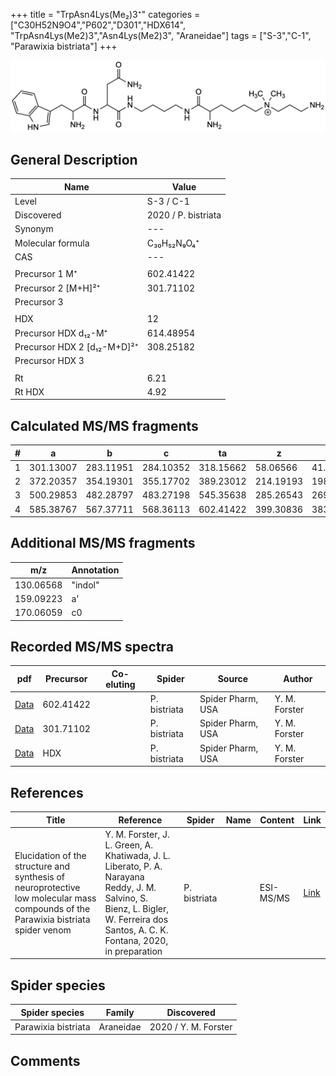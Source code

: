 +++
title = "TrpAsn4Lys(Me₂)3⁺"
categories = ["C30H52N9O4","P602","D301","HDX614",
"TrpAsn4Lys(Me2)3","Asn4Lys(Me2)3",
"Araneidae"]
tags = ["S-3","C-1",
"Parawixia bistriata"]
+++

![](/img/TrpAsn4Lys(Me2)3.png)

## General Description

| Name                       | Value              |
|----------------------------|--------------------|
| Level                      | S-3 / C-1          |
| Discovered                 | 2020 / P. bistriata |
| Synonym                    | ---                |
| Molecular formula          | C₃₀H₅₂N₉O₄⁺                   |
| CAS                        | ---                |
|                            |                    |
| Precursor 1  M⁺         | 602.41422                   |
| Precursor 2 [M+H]²⁺       | 301.71102                   |
| Precursor 3                |                    |
|                            |                    |
| HDX                        | 12                   |
| Precursor HDX    d₁₂-M⁺   | 614.48954                   |
| Precursor HDX 2 [d₁₂-M+D]²⁺ | 308.25182                   |
| Precursor HDX 3            |                    |
|                            |                    |
| Rt                         | 6.21                   |
| Rt HDX                     | 4.92                   |

## Calculated MS/MS fragments

| # | a         | b         | c         | ta        | z         | y         | tz        |
|---|-----------|-----------|-----------|-----------|-----------|-----------|-----------|
| 1 | 301.13007 | 283.11951 | 284.10352 | 318.15662 | 58.06566 | 41.03911 | 103.12352 |
| 2 | 372.20357 | 354.19301 | 355.17702 | 389.23012 | 214.19193 | 198.17320 | 231.21848 |
| 3 | 500.29853 | 482.28797 | 483.27198 | 545.35638 | 285.26543 | 269.24670 | 302.29198 |
| 4 | 585.38767 | 567.37711 | 568.36113 | 602.41422 | 399.30836 | 383.28963 | 416.33491 |

## Additional MS/MS fragments

| m/z | Annotation |
|-----|------------|
| 130.06568    | "indol"      |
| 159.09223    | a'           |
| 170.06059    | c0           |

## Recorded MS/MS spectra

| pdf                                             | Precursor | Co-eluting | Spider      | Source                       | Author        |
|-------------------------------------------------|-----------|------------|-------------|------------------------------|---------------|
| [Data](/pdf/P-bistriata/602_TrpAsn4Lys(Me2)3_Pb.pdf) | 602.41422 |           | P. bistriata | Spider Pharm, USA | Y. M. Forster |
| [Data](/pdf/P-bistriata/602_TrpAsn4Lys(Me2)3_Pb_2.pdf) | 301.71102 |           | P. bistriata | Spider Pharm, USA | Y. M. Forster |
| [Data](/pdf/P-bistriata/602_TrpAsn4Lys(Me2)3_Pb_HDX.pdf) | HDX |           | P. bistriata | Spider Pharm, USA | Y. M. Forster |


## References

| Title | Reference | Spider | Name | Content | Link |
|-------|-----------|--------|------|---------|------|
| Elucidation of the structure and synthesis of neuroprotective low molecular mass compounds of the Parawixia bistriata spider venom      | Y. M. Forster, J. L. Green, A. Khatiwada, J. L. Liberato, P. A. Narayana Reddy, J. M. Salvino, S. Bienz, L. Bigler, W. Ferreira dos Santos, A. C. K. Fontana, 2020, in preparation          | P. bistriata       |      | ESI-MS/MS        | [Link](unknown)     |

## Spider species

| Spider species     | Family     | Discovered           |
|--------------------|------------|----------------------|
| Parawixia bistriata | Araneidae | 2020 / Y. M. Forster |


## Comments